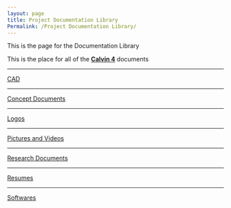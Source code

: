```yaml
---
layout: page
title: Project Documentation Library
Permalink: /Project Documentation Library/
---
```


This is the page for the Documentation Library

This is the place for all of the **[Calvin 4](https://drive.google.com/drive/folders/0B3C7UDjcjcbKWU05b1R4VEN3NEU)** documents 

***
[CAD](https://www.dropbox.com/home/Calvin%20Balloon%20Project/Calvin%204/CAD)

***
[Concept Documents](https://www.dropbox.com/home/Calvin%20Balloon%20Project/Calvin%204/Concept%20Documents)

***
[Logos](https://www.dropbox.com/home/Calvin%20Balloon%20Project/Calvin%204/Logos)

***
[Pictures and Videos]()

***
[Research Documents](https://www.dropbox.com/home/Calvin%20Balloon%20Project/Calvin%204/Research%20Documents)

***
[Resumes](https://www.dropbox.com/home/Calvin%20Balloon%20Project/Calvin%204/Resumes)


***
[Softwares](https://www.dropbox.com/home/Calvin%20Balloon%20Project/Calvin%204/Software)

